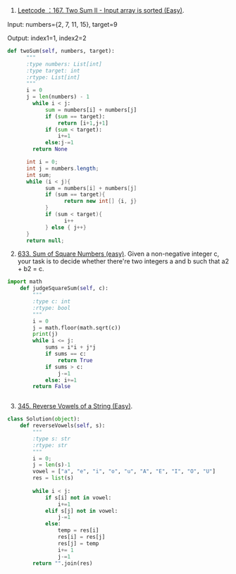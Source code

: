 1. [Leetcode ：167. Two Sum II - Input array is sorted (Easy)](https://leetcode.com/problems/two-sum-ii-input-array-is-sorted/).

Input: numbers={2, 7, 11, 15}, target=9

Output: index1=1, index2=2


```python
def twoSum(self, numbers, target):
      """
      :type numbers: List[int]
      :type target: int
      :rtype: List[int]
      """
      i = 0
      j = len(numbers) - 1
        while i < j:
            sum = numbers[i] + numbers[j]
            if (sum == target):
                return [i+1,j+1]
            if (sum < target):
                i+=1
            else:j-=1
        return None
 ```       
        
```Java
      int i = 0;
      int j = numbers.length;
      int sum;
      while (i < j){
            sum = numbers[i] + numbers[j]
            if (sum == target){
                  return new int[] {i, j}
            }
            if (sum < target){
                  i++
            } else { j++}
      }
      return null;
```


2. [633. Sum of Square Numbers (easy)](https://leetcode.com/problems/sum-of-square-numbers/description/).
Given a non-negative integer c, your task is to decide whether there're two integers a and b such that a2 + b2 = c.

```python
import math
    def judgeSquareSum(self, c):
        """
        :type c: int
        :rtype: bool
        """
        i = 0
        j = math.floor(math.sqrt(c))
        print(j)
        while i <= j:
            sums = i*i + j*j
            if sums == c:
                return True
            if sums > c:
                j-=1
            else: i+=1
        return False
```


```java

```


3. [345. Reverse Vowels of a String (Easy)](https://leetcode.com/problems/reverse-vowels-of-a-string/).

```python
class Solution(object):
    def reverseVowels(self, s):
        """
        :type s: str
        :rtype: str
        """
        i = 0;
        j = len(s)-1
        vowel = ["a", "e", "i", "o", "u", "A", "E", "I", "O", "U"]
        res = list(s)
        
        while i < j:
            if s[i] not in vowel:
                i+=1
            elif s[j] not in vowel:
                j-=1
            else:
                temp = res[i]
                res[i] = res[j]
                res[j] = temp
                i+= 1
                j-=1
        return "".join(res)
```

```java

```
